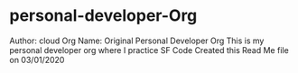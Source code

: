 # personal-developer-Org
Author: cloud
Org Name: Original Personal Developer Org
This is my personal developer org where I practice SF Code
Created this Read Me file on 03/01/2020
